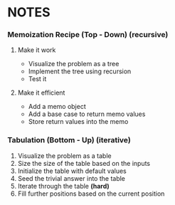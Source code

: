 # NOTES

### Memoization Recipe (Top - Down) (recursive)

1. Make it work
    - Visualize the problem as a tree
    - Implement the tree using recursion
    - Test it

2. Make it efficient
    - Add a memo object
    - Add a base case to return memo values
    - Store return values into the memo

### Tabulation (Bottom - Up) (iterative)

1. Visualize the problem as a table
2. Size the size of the table based on the inputs
3. Initialize the table with default values
4. Seed the trivial answer into the table
5. Iterate through the table **(hard)**
6. Fill further positions based on the current position